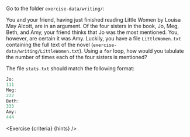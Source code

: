 <script>
import Exercise from "$components/Exercise.svelte";
import Execute from "$components/Execute.svelte";

const hints = [
	"One solution might employ the commands <code>grep</code> and <code>wc</code> and a <code>|</code>, while another might utilize <code>grep</code> options. There is often more than one way to solve a programming task, so a particular solution is usually chosen based on a combination of yielding the correct result, elegance, readability, and speed."
];
const criteria = [
{
	name: "File <code>stats.txt</code> exists",
	checks: [{
		type: "file",
		path: "exercise-data/writing/stats.txt",
		action: "exists"
	}]
},
{
	name: "The file <code>stats.txt</code> contains how often each name was mentioned",
	checks: [{
		type: "file",
		path: "exercise-data/writing/stats.txt",
		action: "contents",
		commandExpected: `for sis in Jo Meg Beth Amy; do echo "$sis:"; grep -ow $sis exercise-data/writing/LittleWomen.txt | wc -l; done`
	}]
}];
</script>

Go to the folder `exercise-data/writing/`:

<Execute command="cd ~/tutorial/exercise-data/writing/" />

You and your friend, having just finished reading Little Women by Louisa May Alcott, are in an argument. Of the four sisters in the book, Jo, Meg, Beth, and Amy, your friend thinks that Jo was the most mentioned. You, however, are certain it was Amy. Luckily, you have a file `LittleWomen.txt` containing the full text of the novel (`exercise-data/writing/LittleWomen.txt`). Using a `for` loop, how would you tabulate the number of times each of the four sisters is mentioned?

The file `stats.txt` should match the following format:

```js
Jo:
111
Meg:
222
Beth:
333
Amy:
444
```

<Exercise {criteria} {hints} />
